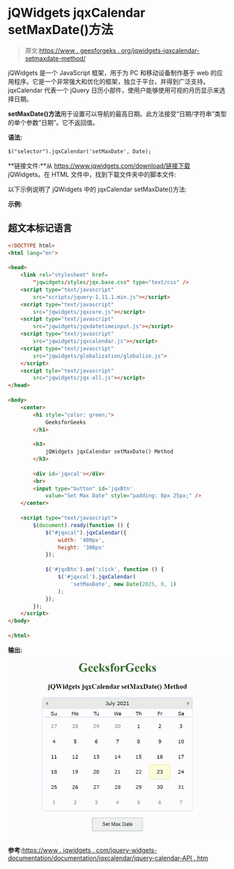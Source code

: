 # jQWidgets jqxCalendar setMaxDate()方法

> 原文:[https://www . geesforgeks . org/jqwidgets-jqxcalendar-setmaxdate-method/](https://www.geeksforgeeks.org/jqwidgets-jqxcalendar-setmaxdate-method/)

jQWidgets 是一个 JavaScript 框架，用于为 PC 和移动设备制作基于 web 的应用程序。它是一个非常强大和优化的框架，独立于平台，并得到广泛支持。jqxCalendar 代表一个 jQuery 日历小部件，使用户能够使用可视的月历显示来选择日期。

**setMaxDate()方法**用于设置可以导航的最高日期。此方法接受“日期/字符串”类型的单个参数“日期”。它不返回值。

**语法:**

```html
$("selector").jqxCalendar('setMaxDate', Date);
```

**链接文件:**从 https://www.jqwidgets.com/download/链接下载 jQWidgets。在 HTML 文件中，找到下载文件夹中的脚本文件:

> <link rel="”stylesheet”" href="”jqwidgets/styles/jqx.base.css”" type="”text/css”">

以下示例说明了 jQWidgets 中的 jqxCalendar setMaxDate()方法:

**示例:**

## 超文本标记语言

```html
<!DOCTYPE html>
<html lang="en">

<head>
    <link rel="stylesheet" href=
        "jqwidgets/styles/jqx.base.css" type="text/css" />
    <script type="text/javascript" 
        src="scripts/jquery-1.11.1.min.js"></script>
    <script type="text/javascript" 
        src="jqwidgets/jqxcore.js"></script>
    <script type="text/javascript" 
        src="jqwidgets/jqxdatetimeinput.js"></script>
    <script type="text/javascript" 
        src="jqwidgets/jqxcalendar.js"></script>
    <script type="text/javascript" 
        src="jqwidgets/globalization/globalize.js">
    </script>
    <script tyle="text/javascript" 
        src="jqwidgets/jqx-all.js"></script>
</head>

<body>
    <center>
        <h1 style="color: green;">
            GeeksforGeeks
        </h1>

        <h3>
            jQWidgets jqxCalendar setMaxDate() Method
        </h3>

        <div id='jqxcal'></div>
        <br>
        <input type="button" id='jqxBtn' 
            value="Set Max Date" style="padding: 8px 25px;" />
    </center>

    <script type="text/javascript">
        $(document).ready(function () {
            $("#jqxcal").jqxCalendar({
                width: '400px',
                height: '300px'
            });

            $('#jqxBtn').on('click', function () {
                $('#jqxcal').jqxCalendar(
                    'setMaxDate', new Date(2025, 0, 1)
                );
            });
        });
    </script>
</body>

</html>
```

**输出:**

![](img/22cb834db0368dff2af58ec0dd23fe4b.png)

**参考:**[https://www . jqwidgets . com/jquery-widgets-documentation/documentation/jqxcalendar/jquery-calendar-API . htm](https://www.jqwidgets.com/jquery-widgets-documentation/documentation/jqxcalendar/jquery-calendar-api.htm)